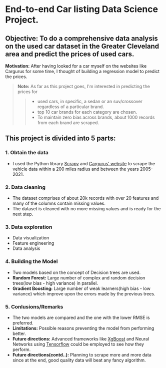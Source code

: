 #        End-to-end Car listing Data Science Project.
## Objective: To do a comprehensive data analysis on the used car dataset in the Greater Cleveland area and predict the prices of used cars.
**Motivation:** After having looked for a car myself on the websites like Cargurus for some time, I thought of building a regression model to predict the prices.

> **Note:** As far as this project goes, I'm interested in predicting the prices for 
>
>> * used cars, in specific, a sedan or an suv/crossover regardless of a particular brand. 
>> * top 10 car brands for each category are chosen.
>> * To maintain zero bias across brands, about 1000 records from each brand are scraped.


## This project is divided into 5 parts:
### 1. Obtain the data
 - I used the Python library [Scrapy](https://scrapy.org/) and [Cargurus' website](https://www.cargurus.com/Cars/inventorylisting/viewDetailsFilterViewInventoryListing.action?zip=44106&inventorySearchWidgetType=BODYSTYLE&bodyTypeGroup=bg7&showNegotiable=true&sortDir=ASC&sourceContext=carGurusHomePageModel&distance=200&sortType=DEAL_SCORE&endYear=2021&startYear=2005) to scrape the vehicle data within a 200 miles radius and between the years 2005-2021.
 
 ### 2. Data cleaning
  - The dataset comprises of about 20k records with over 20 features and many of the columns contain missing values.
  - The dataset is cleaned with no more missing values and is ready for the next step. 
  
 ### 3. Data exploration
  - Data visualization
  - Feature engineering
  - Data analysis
  
 ### 4. Building the Model
 - Two models based on the concept of Decision trees are used.
 - **Random Forest:** Large number of complex and random decision trees(low bias - high variance) in parallel.
 - **Gradient Boosting:** Large number of weak learners(high bias - low variance) which improve upon the errors made by the previous trees.
 
 ### 5. Conlusions/Remarks
 - The two models are compared and the one with the lower RMSE is preferred.
 - **Limitations:** Possible reasons preventing the model from performing better.
 - **Future directions:**  Advanced frameworks like [XgBoost](https://xgboost.readthedocs.io/en/latest/) and Neural Networks using [Tensorflow](https://www.tensorflow.org/) could be employed to see how they perform.
 - **Future directions(contd..):** Planning to scrape more and more data since at the end, good quality data will beat any fancy algorithm.
